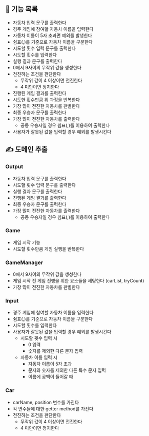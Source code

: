## 📜 기능 목록

- 자동차 입력 문구를 출력한다
- 경주 게임에 참여할 자동차 이름을 입력한다
- 자동차 이름이 5자 초과면 예외를 발생한다
- 쉼표(,)를 기준으로 자동차 이름을 구분한다
- 시도할 횟수 입력 문구를 출력한다
- 시도할 횟수를 입력한다
- 실행 결과 문구를 출력한다
- 0에서 9사이의 무작위 값을 생성한다
- 전진하는 조건을 판단한다
  - 무작위 값이 4 이상이면 전진한다
  - 4 미만이면 정지한다
- 진행된 게임 결과를 출력한다
- 시도한 횟수만큼 위 과정을 반복한다
- 가장 많이 전진한 자동차를 판별한다
- 최종 우승자 문구를 출력한다
- 가장 많이 전진한 자동차를 출력한다
  - 공동 우승자일 경우 쉼표(,)를 이용하여 출력한다
- 사용자가 잘못된 값을 입력할 경우 예외를 발생시킨다

## ✍️ 도메인 추출

### Output

- 자동차 입력 문구를 출력한다
- 시도할 횟수 입력 문구를 출력한다
- 실행 결과 문구를 출력한다
- 진행된 게임 결과를 출력한다
- 최종 우승자 문구를 출력한다
- 가장 많이 전진한 자동차를 출력한다
  - 공동 우승자일 경우 쉼표(,)를 이용하여 출력한다

### Game

- 게임 시작 기능
- 시도할 횟수만큼 게임 실행을 반복한다

### GameManager

- 0에서 9사이의 무작위 값을 생성한다
- 게임 시작 전 게임 진행을 위한 요소들을 세팅한다 (carList, tryCount)
- 가장 많이 전진한 자동차를 판별한다

### Input

- 경주 게임에 참여할 자동차 이름을 입력한다
- 쉼표(,)를 기준으로 자동차 이름을 구분한다
- 시도할 횟수를 입력한다
- 사용자가 잘못된 값을 입력할 경우 예외를 발생시킨다
  - 시도할 횟수 입력 시
    - 0 입력
    - 숫자를 제외한 다른 문자 입력
  - 자동차 이름 입력 시
    - 자동차 이름이 5자 초과
    - 문자와 숫자를 제외한 다른 특수 문자 입력
    - 이름에 공백이 들어갈 때

### Car

- carName, position 변수를 가진다
- 각 변수들에 대한 getter method를 가진다
- 전진하는 조건을 판단한다
  - 무작위 값이 4 이상이면 전진한다
  - 4 미만이면 정지한다